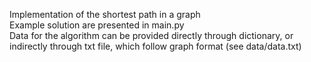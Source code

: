Implementation of the shortest path in a graph  
Example solution are presented in main.py  
Data for the algorithm can be provided directly through dictionary, or
indirectly through txt file, which follow graph format (see data/data.txt)